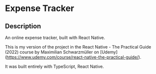 # Expense Tracker

## Description

An online expense tracker, built with React Native.

This is my version of the project in the React Native - The Practical Guide (2022) course by Maximilian Schwarzmüller on [Udemy] (https://www.udemy.com/course/react-native-the-practical-guide/).

It was built entirely with TypeScript, React Native.
